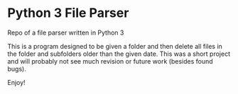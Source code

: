 Python 3 File Parser
==========

Repo of a file parser written in Python 3

This is a program designed to be given a folder and then delete all files in the folder and subfolders older than the given date. This was a short project and will probably not see much revision or future work (besides found bugs).

Enjoy!
